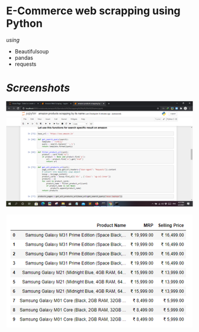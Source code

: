 # E-Commerce web scrapping using Python
*using*
* Beautifulsoup
* pandas
* requests
# *Screenshots*

<img src="screenshots/Screenshot-4.png" />   
<pre>
<img src="screenshots/Screenshot-1.png" /> <img src="screenshots/Screenshot-2.png" /> <img src="screenshots/Screenshot-3.png" />   
</pre>  
